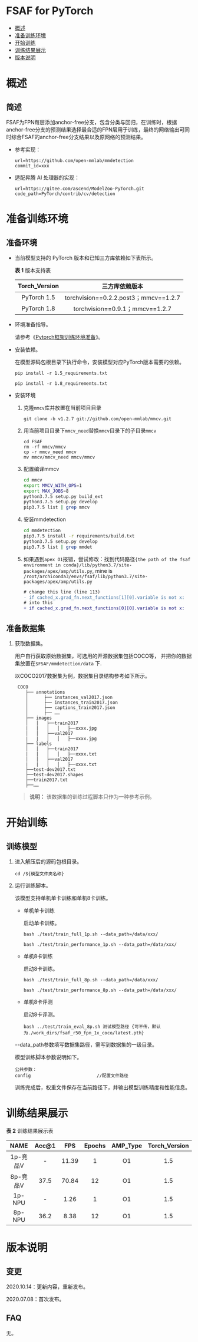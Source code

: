 # FSAF for PyTorch

-   [概述](概述.md)
-   [准备训练环境](准备训练环境.md)
-   [开始训练](开始训练.md)
-   [训练结果展示](训练结果展示.md)
-   [版本说明](版本说明.md)



# 概述

## 简述

FSAF为FPN每层添加anchor-free分支，包含分类与回归，在训练时，根据anchor-free分支的预测结果选择最合适的FPN层用于训练，最终的网络输出可同时综合FSAF的anchor-free分支结果以及原网络的预测结果。

- 参考实现：

  ```
  url=https://github.com/open-mmlab/mmdetection
  commit_id=xxx
  ```

- 适配昇腾 AI 处理器的实现：

  ```
  url=https://gitee.com/ascend/ModelZoo-PyTorch.git
  code_path=PyTorch/contrib/cv/detection
  ```

# 准备训练环境

## 准备环境

- 当前模型支持的 PyTorch 版本和已知三方库依赖如下表所示。

  **表 1**  版本支持表

  | Torch_Version      | 三方库依赖版本                                 |
  | :--------: | :----------------------------------------------------------: |
  | PyTorch 1.5 | torchvision==0.2.2.post3；mmcv==1.2.7 |
  | PyTorch 1.8 | torchvision==0.9.1；mmcv==1.2.7 |

- 环境准备指导。

  请参考《[Pytorch框架训练环境准备](https://www.hiascend.com/document/detail/zh/ModelZoo/pytorchframework/ptes)》。

- 安装依赖。

  在模型源码包根目录下执行命令，安装模型对应PyTorch版本需要的依赖。
  ```
  pip install -r 1.5_requirements.txt

  pip install -r 1.8_requirements.txt
  ```
- 安装环境
  1. 克隆`mmcv`库并放置在当前项目目录

     ```
     git clone -b v1.2.7 git://github.com/open-mmlab/mmcv.git
     ```
  2. 用当前项目目录下`mmcv_need`替换`mmcv`目录下的子目录`mmcv`
     ```
     cd FSAF
     rm -rf mmcv/mmcv
     cp -r mmcv_need mmcv
     mv mmcv/mmcv_need mmcv/mmcv
     ```
  3. 配置编译mmcv
     ```sh
     cd mmcv
     export MMCV_WITH_OPS=1
     export MAX_JOBS=8
     python3.7.5 setup.py build_ext
     python3.7.5 setup.py develop
     pip3.7.5 list | grep mmcv
     ```
  4. 安装mmdetection
     ```sh
     cd mmdetection
     pip3.7.5 install -r requirements/build.txt
     python3.7.5 setup.py develop
     pip3.7.5 list | grep mmdet
     ```
  5. 如果遇到`apex O1`报错，尝试修改：找到代码路径`{the path of the fsaf environment in conda}/lib/python3.7/site-packages/apex/amp/utils.py`, mine is `/root/archiconda3/envs/fsaf/lib/python3.7/site-packages/apex/amp/utils.py`
     ```diff
     # change this line (line 113)
     - if cached_x.grad_fn.next_functions[1][0].variable is not x:
     # into this
     + if cached_x.grad_fn.next_functions[0][0].variable is not x:
     ```
## 准备数据集

1. 获取数据集。

   用户自行获取原始数据集，可选用的开源数据集包括COCO等，
   并把你的数据集放置在`$FSAF/mmdetection/data` 下.

   以COCO2017数据集为例，数据集目录结构参考如下所示。

   ```
    COCO
       ├── annotations
       │      ├── instances_val2017.json
       │      ├── instances_train2017.json
       │      ├── captions_train2017.json
       │      ├── ……
       ├── images
       │   │   ├──train2017
       |   |   │   │   ├──xxxx.jpg
       │   │   ├──val2017
       |   |   │   │   ├──xxxx.jpg
       ├── labels
       │   │   ├──train2017
       |   |   │   │   ├──xxxx.txt
       │   │   ├──val2017
       |   |   │   │   ├──xxxx.txt
       ├──test-dev2017.txt
       ├──test-dev2017.shapes
       ├──train2017.txt
       ├──……
   ```

   > **说明：**
   >该数据集的训练过程脚本只作为一种参考示例。

# 开始训练

## 训练模型

1. 进入解压后的源码包根目录。

   ```
   cd /${模型文件夹名称}
   ```

2. 运行训练脚本。

   该模型支持单机单卡训练和单机8卡训练。

   - 单机单卡训练

     启动单卡训练。

     ```
     bash ./test/train_full_1p.sh --data_path=/data/xxx/

     bash ./test/train_performance_1p.sh --data_path=/data/xxx/
     ```

   - 单机8卡训练

     启动8卡训练。

     ```
     bash ./test/train_full_8p.sh --data_path=/data/xxx/

     bash ./test/train_performance_8p.sh --data_path=/data/xxx/
     ```

   - 单机8卡评测

     启动8卡评测。

     ```
     bash ../test/train_eval_8p.sh 测试模型路径 {可不传，默认为./work_dirs/fsaf_r50_fpn_1x_coco/latest.pth}
     ```

   --data_path参数填写数据集路径，需写到数据集的一级目录。

   模型训练脚本参数说明如下。

   ```
   公共参数：
   config                         //配置文件路径
   ```

   训练完成后，权重文件保存在当前路径下，并输出模型训练精度和性能信息。

# 训练结果展示

**表 2**  训练结果展示表

|   NAME   | Acc@1 | FPS  | Epochs | AMP_Type | Torch_Version |
| :------: | :---: | :--: | :----: | :------: | :-----------: |
| 1p-竞品V |   -   | 11.39 |   1   |    O1    |      1.5      |
| 8p-竞品V | 37.5  | 70.84 |  12    |   O1    |      1.5      |
|  1p-NPU  |   -   | 1.26  |   1    |    O1   |      1.5      |
|  8p-NPU  | 36.2  | 8.38  |  12    |    O1   |      1.5      |

# 版本说明

## 变更

2020.10.14：更新内容，重新发布。

2020.07.08：首次发布。

## FAQ

无。